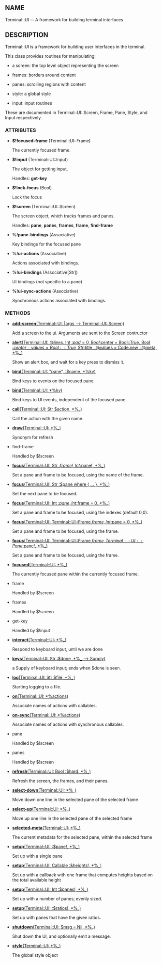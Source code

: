 ## NAME

Terminal::UI -- A framework for building terminal interfaces

## DESCRIPTION

Terminal::UI is a framework for building user interfaces in the terminal.

This class provides routines for manipulating:

* a screen: the top level object representing the screen

* frames: borders around content

* panes: scrolling regions with content

* style: a global style

* input: input routines

These are documented in Terminal::UI::Screen, Frame, Pane, Style, and Input respectively.

### ATTRIBUTES

* **$!focused-frame** (Terminal::UI::Frame)

  The currently focused frame.

* **$!input** (Terminal::UI::Input)

  The object for getting input.

  Handles: **get-key**

* **$!lock-focus** (Bool)

  Lock the focus

* **$!screen** (Terminal::UI::Screen)

  The screen object, which tracks frames and panes.

  Handles: **pane**, **panes**, **frames**, **frame**, **find-frame**

* **%!pane-bindings** (Associative)

  Key bindings for the focused pane

* **%!ui-actions** (Associative)

  Actions associated with bindings.

* **%!ui-bindings** (Associative[Str])

  UI bindings (not specific to a pane)

* **%!ui-sync-actions** (Associative)

  Synchronous actions associated with bindings.


### METHODS

* [**add-screen**(Terminal::UI: |args --> Terminal::UI::Screen)](https://git.sr.ht/~bduggan/raku-terminal-ui/tree/0.0.11/lib/Terminal/UI.rakumod#L190)

  Add a screen to the ui. Arguments are sent to the Screen contructor

* [**alert**(Terminal::UI: @lines, Int :$pad = 0, Bool :$center = Bool::True, Bool :$center-values = Bool::True, Str :$title, :@values = Code.new, :@meta, *%_)](https://git.sr.ht/~bduggan/raku-terminal-ui/tree/0.0.11/lib/Terminal/UI/Alerts.rakumod#L14)

  Show an alert box, and wait for a key press to dismiss it.

* [**bind**(Terminal::UI: "pane", :$name, *%kv)](https://git.sr.ht/~bduggan/raku-terminal-ui/tree/0.0.11/lib/Terminal/UI.rakumod#L236)

  Bind keys to events on the focused pane.

* [**bind**(Terminal::UI: *%kv)](https://git.sr.ht/~bduggan/raku-terminal-ui/tree/0.0.11/lib/Terminal/UI.rakumod#L252)

  Bind keys to UI events, independent of the focused pane.

* [**call**(Terminal::UI: Str $action, *%_)](https://git.sr.ht/~bduggan/raku-terminal-ui/tree/0.0.11/lib/Terminal/UI.rakumod#L318)

  Call the action with the given name.

* [**draw**(Terminal::UI: *%_)](https://git.sr.ht/~bduggan/raku-terminal-ui/tree/0.0.11/lib/Terminal/UI.rakumod#L82)

  Synonym for refresh

* find-frame

  Handled by $!screen

* [**focus**(Terminal::UI: Str :$frame!, Int :$pane!, *%_)](https://git.sr.ht/~bduggan/raku-terminal-ui/tree/0.0.11/lib/Terminal/UI.rakumod#L99)

  Set a pane and frame to be focused, using the name of the frame.

* [**focus**(Terminal::UI: Str :$pane where { ... }, *%_)](https://git.sr.ht/~bduggan/raku-terminal-ui/tree/0.0.11/lib/Terminal/UI.rakumod#L106)

  Set the next pane to be focused.

* [**focus**(Terminal::UI: Int :$pane, Int :$frame = 0, *%_)](https://git.sr.ht/~bduggan/raku-terminal-ui/tree/0.0.11/lib/Terminal/UI.rakumod#L117)

  Set a pane and frame to be focused, using the indexes (default 0,0).

* [**focus**(Terminal::UI: Terminal::UI::Frame $frame, Int :$pane = 0, *%_)](https://git.sr.ht/~bduggan/raku-terminal-ui/tree/0.0.11/lib/Terminal/UI.rakumod#L125)

  Set a pane and frame to be focused, using the frame.

* [**focus**(Terminal::UI: Terminal::UI::Frame $frame, Terminal::UI::Pane :$pane!, *%_)](https://git.sr.ht/~bduggan/raku-terminal-ui/tree/0.0.11/lib/Terminal/UI.rakumod#L133)

  Set a pane and frame to be focused, using the frame.

* [**focused**(Terminal::UI: *%_)](https://git.sr.ht/~bduggan/raku-terminal-ui/tree/0.0.11/lib/Terminal/UI.rakumod#L72)

  The currently focused pane within the currently focused frame.

* frame

  Handled by $!screen

* frames

  Handled by $!screen

* get-key

  Handled by $!input

* [**interact**(Terminal::UI: *%_)](https://git.sr.ht/~bduggan/raku-terminal-ui/tree/0.0.11/lib/Terminal/UI.rakumod#L276)

  Respond to keyboard input, until we are done

* [**keys**(Terminal::UI: Str :$done, *%_ --> Supply)](https://git.sr.ht/~bduggan/raku-terminal-ui/tree/0.0.11/lib/Terminal/UI.rakumod#L204)

  a Supply of keyboard input; ends when $done is seen.

* [**log**(Terminal::UI: Str $file, *%_)](https://git.sr.ht/~bduggan/raku-terminal-ui/tree/0.0.11/lib/Terminal/UI.rakumod#L198)

  Starting logging to a file.

* [**on**(Terminal::UI: *%actions)](https://git.sr.ht/~bduggan/raku-terminal-ui/tree/0.0.11/lib/Terminal/UI.rakumod#L295)

  Associate names of actions with callables.

* [**on-sync**(Terminal::UI: *%actions)](https://git.sr.ht/~bduggan/raku-terminal-ui/tree/0.0.11/lib/Terminal/UI.rakumod#L306)

  Associate names of actions with synchronous callables.

* pane

  Handled by $!screen

* panes

  Handled by $!screen

* [**refresh**(Terminal::UI: Bool :$hard, *%_)](https://git.sr.ht/~bduggan/raku-terminal-ui/tree/0.0.11/lib/Terminal/UI.rakumod#L87)

  Refresh the screen, the frames, and their panes.

* [**select-down**(Terminal::UI: *%_)](https://git.sr.ht/~bduggan/raku-terminal-ui/tree/0.0.11/lib/Terminal/UI.rakumod#L231)

  Move down one line in the selected pane of the selected frame

* [**select-up**(Terminal::UI: *%_)](https://git.sr.ht/~bduggan/raku-terminal-ui/tree/0.0.11/lib/Terminal/UI.rakumod#L226)

  Move up one line in the selected pane of the selected frame

* [**selected-meta**(Terminal::UI: *%_)](https://git.sr.ht/~bduggan/raku-terminal-ui/tree/0.0.11/lib/Terminal/UI.rakumod#L216)

  The current metadata for the selected pane, within the selected frame

* [**setup**(Terminal::UI: :$pane!, *%_)](https://git.sr.ht/~bduggan/raku-terminal-ui/tree/0.0.11/lib/Terminal/UI.rakumod#L140)

  Set up with a single pane

* [**setup**(Terminal::UI: Callable :&heights!, *%_)](https://git.sr.ht/~bduggan/raku-terminal-ui/tree/0.0.11/lib/Terminal/UI.rakumod#L153)

  Set up with a callback with one frame that computes heights based on the total available height

* [**setup**(Terminal::UI: Int :$panes!, *%_)](https://git.sr.ht/~bduggan/raku-terminal-ui/tree/0.0.11/lib/Terminal/UI.rakumod#L169)

  Set up with a number of panes; evenly sized.

* [**setup**(Terminal::UI: :$ratios!, *%_)](https://git.sr.ht/~bduggan/raku-terminal-ui/tree/0.0.11/lib/Terminal/UI.rakumod#L176)

  Set up with panes that have the given ratios.

* [**shutdown**(Terminal::UI: $msg = Nil, *%_)](https://git.sr.ht/~bduggan/raku-terminal-ui/tree/0.0.11/lib/Terminal/UI.rakumod#L184)

  Shut down the UI, and optionally emit a message.

* [**style**(Terminal::UI: *%_)](https://git.sr.ht/~bduggan/raku-terminal-ui/tree/0.0.11/lib/Terminal/UI.rakumod#L221)

  The global style object
